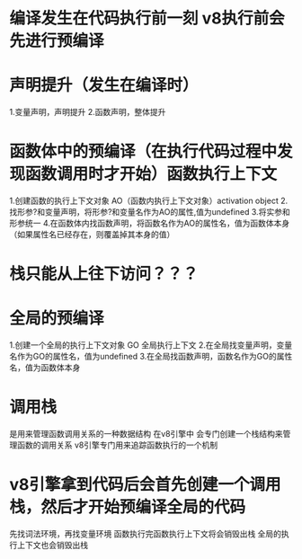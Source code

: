 # 编译发生在代码执行前一刻 v8执行前会先进行预编译

# 声明提升（发生在编译时）
1.变量声明，声明提升
2.函数声明，整体提升

# 函数体中的预编译（在执行代码过程中发现函数调用时才开始）函数执行上下文
1.创建函数的执行上下文对象 AO（函数内执行上下文对象）activation object
2.找形参?和变量声明，将形参?和变量名作为AO的属性,值为undefined
3.将实参和形参统一
4.在函数体内找函数声明，将函数名作为AO的属性名，值为函数体本身（如果属性名已经存在，则覆盖掉其本身的值）

# 栈只能从上往下访问？？？

# 全局的预编译
1.创建一个全局的执行上下文对象 GO 全局执行上下文
2.在全局找变量声明，变量名作为GO的属性名，值为undefined
3.在全局找函数声明，函数名作为GO的属性名，值为函数体本身

# 调用栈
是用来管理函数调用关系的一种数据结构 在v8引擎中 会专门创建一个栈结构来管理函数的调用关系
v8引擎专门用来追踪函数执行的一个机制
# v8引擎拿到代码后会首先创建一个调用栈，然后才开始预编译全局的代码

先找词法环境，再找变量环境
函数执行完函数执行上下文将会销毁出栈
全局的执行上下文也会销毁出栈